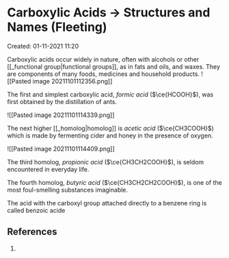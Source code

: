 # Carboxylic Acids -> Structures and Names (Fleeting)
Created: 01-11-2021 11:20

Carboxylic acids occur widely in nature, often with alcohols or other [[_functional group|functional groups]], as in fats and oils, and waxes. They are components of many foods, medicines and household products.
![[Pasted image 20211101112356.png]]

The first and simplest carboxylic acid, *formic acid* ($\ce{HCOOH}$), was first obtained by the distillation of ants. 

![[Pasted image 20211101114339.png]]

The next higher [[_homolog|homolog]] is *acetic acid* ($\ce{CH3COOH}$) which is made by fermenting cider and honey in the presence of oxygen.

![[Pasted image 20211101114409.png]]

The third homolog, *propionic acid* ($\ce{CH3CH2COOH}$), is seldom encountered in everyday life.

The fourth homolog, *butyric acid* ($\ce{CH3CH2CH2COOH}$), is one of the most foul-smelling substances imaginable.

The acid with the carboxyl group attached directly to a benzene ring is called benzoic acide

## References
1. 